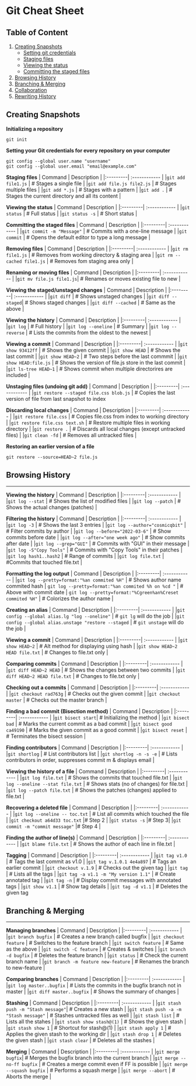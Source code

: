 # Git Cheat Sheet

## Table of Content
1. [Creating Snapshots](#Creating-Snapshots)
    * [Setting git credentials](#Setting-your-Git-credentials-for-every-repository-on-your-computer)
    * [Staging files](#Staging-files)
    * [Viewing the status](#Viewing-the-status)
    * [Committing the staged files](#committing-the-staged-files)
2. [Browsing History](#Browsing-History)
3. [Branching & Merging](#Branching--Merging)
4. [Collaboration](#)
5. [Rewriting History](#)
## Creating Snapshots
**Initializing a repository**
```
git init
```

**Setting your Git credentials for every repository on your computer**
```
git config --global user.name "username"
git config --global user.email "email@example.com"
```

**Staging files**
| Command | Description |
|:---------| :------------ |
|`git add file1.js` | # Stages a single file |
|`git add file.js file2.js` | # Stages multiple files |
|`git add *.js` | # Stages with a pattern |
|`git add .` | # Stages the current directory and all its content |

**Viewing the status**
| Command | Description |
|:---------| :------------ |
|`git status` | # Full status |
|`git status -s` | # Short status |


**Committing the staged files**
| Command | Description |
|:---------| :------------ |
|`git commit -m "Message"` | # Commits with a one-line message |
|`git commit` | # Opens the default editor to type a long message |

**Removing files**
| Command | Description |
|:---------| :------------ |
|`git rm file1.js` | # Removes from working directory & staging area |
|`git rm --cached file1.js` | # Removes fom staging area only |

**Renaming or moving files**
| Command | Description |
|:---------| :------------ |
|`git mv file.js file1.js`| # Renames or moves existing file to new |


**Viewing the staged/unstaged changes**
| Command | Description |
|:---------| :------------ |
|`git diff` | # Shows unstaged changes |
|`git diff --staged`| # Shows staged changes |
|`git diff --cached` | # Same as the above |

**Viewing the history**
| Command | Description |
|:---------| :------------ |
|`git log` | # Full history |
|`git log --oneline` | # Summary |
|`git log --reverse` | # Lists the commits from the oldest to the newest |

**Viewing a commit**
| Command | Description |
|:---------| :------------ |
|`git show 93412ff` | # Shows the given commit |
|`git show HEAD` | # Shows the last commit |
|`git show HEAD~2` | # Two steps before the last commmit |
|`git show HEAD:file.js` | # Shows the version of file.js store in the last commit |
|`git ls-tree HEAD~1` | # Shows commit when multiple directorires are included |

**Unstaging files (undoing git add)**
| Command | Description |
|:---------| :------------ |
|`git restore --staged file.css blob.js` | # Copies the last version of file from last snapshot to index

**Discarding local changes**
| Command | Description |
|:---------| :------------ |
|`git restore file.css` | # Copies file.css from index to working directory |
|`git restore file.css text.sh` | # Restore multiple files in working directory |
|`git restore .` | # Discards all local changes (except untracked files) |
|`git clean -fd` | # Removes all untracked files | 

**Restoring an earlier version of a file**
```
git restore --source=HEAD~2 file.js
```


## Browsing History
---
**Viewing the history**
| Command | Description |
|:---------| :------------ |
|`git log --stat` | # Shows the list of modified files |
|`git log --patch` | # Shows the actual changes (patches) |

**Filtering the history**
| Command | Description |
|:---------| :------------ |
|`git log -3` | # Shows the last 3 entries | 
|`git log --author="cosmicqbit"` | # Filter commits by author |
|`git log --before="2022-03-6"` | # Show commits before date |
|`git log --after="one week ago"` | # Show commits after date | 
|`git log --grep="GUI"` | # Commits with "GUI" in their message |
|`git log -S"Copy Tools"` | # Commits with "Copy Tools" in their patches |
|`git log hash1..hash2` | # Range of commits |
|`git log file.txt` | #Commits that touched file.txt |

**Formatting the log output**
| Command | Description |
|:---------| :------------ |
|`git log --pretty=format:"%an commited %H"` | # Shows author name commited hash |
`git log --pretty=format:"%an commited %h on %cd "` | # Above with commit date |
`git log --pretty=format:"%Cgreen%an%Creset commited %H"` | # Colorizes the author name | 

**Creating an alias**
| Command | Description |
|:---------| :------------ |
|`git config --global alias.lg "log --oneline"` | # `git lg` will do the job |
|`git config --global alias.unstage "restore --staged` | # `git unstage` will do the job |

**Viewing a commit**
| Command | Description |
|:---------| :------------ |
|`git show HEAD~2` | # Alt method for displaying using hash |
|`git show HEAD~2 HEAD file.txt` | # Changes to file.txt only | 

**Comparing commits**
| Command | Description |
|:---------| :------------ |
|`git diff HEAD~2 HEAD` | # Shows the changes between two commits |
|`git diff HEAD~2 HEAD file.txt` | # Changes to file.txt only |


**Checking out a commits**
| Command | Description |
|:---------| :------------ |
|`git checkout rad763g` | # Checks out the given commit |
|`git checkout master` | # Checks out the master branch | 

**Finding a bad commit (Bisection method)**
| Command | Description |
|:---------| :------------ |
|`git bisect start`| # Initializing the method |
|`git bisect bad` | # Marks the current commit as a bad commit |
|`git bisect good ca49190` | # Marks the given commit as a good commit |
|`git bisect reset` | # Terminates the bisect session |

**Finding contributors**
| Command | Description |
|:---------| :------------ |
|`git shortlog` | # List contributors list |
|`git shortlog -n -s -e` | # Lists contributors in order, suppresses commit m & displays email |   

**Viewing the history of a file**
| Command | Description |
|:---------| :------------ |
|`git log file.txt` | # Shows the commits that touched file.txt |
|`git log --oneline --stat file.txt` | # Shows stats (no of changes) for file.txt |
|`git log --patch file.txt` | # Shows the patches (changes) applied to file.txt | 
  
**Recovering a deleted file**
| Command | Description |
|:---------| :------------ |
|`git log --oneline -- toc.txt` | # List all commits which touched the file |
|`git checkout a64d33 toc.txt` |# Step 2 |
|`git status -s` |# Step 3|
|`git commit -m "commit message"` |# Step 4 |

**Finding the author of line(s)**
| Command | Description |
|:---------| :------------ |
|`git blame file.txt` | # Shows the author of each line in file.txt | 

**Tagging**
| Command | Description |
|:---------| :------------ |
|`git tag v1.0` | # Tags the last commit  as v1.0 |
|`git tag v.1.0.1 4e4a897` | # Tags an earlier commit |
|`git checkout v.1.9` | # Checks out the given tag |
|`git tag` | # Lists all the tags |
|`git tag -a v1.1 -m "My version 1.1"` | # Create annotated tag |
|`git tag -n` | # Display commit messages with annotated tags |
|`git show v1.1` | # Show tag details |
|`git tag -d v1.1` | # Deletes the given tag

## Branching & Merging
---

**Managing branches**
| Command | Description |
|:---------| :------------ |
|`git branch bugfix` | # Creates a new branch called bugfix |
|`git checkout feature` | # Switches to the feature branch |
|`git switch feature` | # Same as the above |
|`git switch -C feature` | # Creates & switches |
|`git branch -d bugfix` | # Deletes the feature branch |
|`git status` | # Check the current branch name |
|`git branch -m feature new-feature` | # Renames the branch to new-feature |

**Comparing branches**
| Command | Description |
|:---------| :------------ |
|`git log master..bugfix` | # Lists the commits in the bugfix branch not in master |
|`git diff master..bugfix` | # Shows the summary of changes |

**Stashing**
| Command | Description |
|:---------| :------------ |
|`git stash push -m "Stash message"`| # Creates a new stash |
|`git stash push -a -m "Stash message"` | # Stashes untracked files as well |
|`git stash list` | # Lists all the stahes |
|`git stash show stash@(1)` | # Shows the given stash |
|`git stash show 1` | # Shortcut for stash@(1) |
|`git stash apply 1` | # Applies the given stash to the working dir |
|`git stash drop 1` | # Deletes the given stash |
|`git stash clear` | # Deletes all the stashes |

**Merging**
| Command | Description |
|:---------| :------------ |
|`git merge bugfix`| # Merges the bugfix branch into the current branch |
|`git merge --no-ff bugfix` | # Creates a merge commit even if FF is possible |
|`git merge --squash bugfix` | # Performs a squash merge |
|`git merge --abort` | # Aborts the merge |
